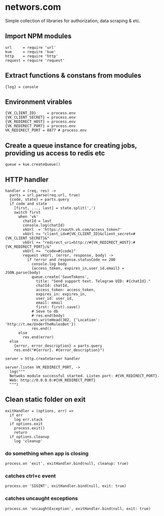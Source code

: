 # networs.com
Simple collection of libraries for authorization, data scraping & etc.


## Import NPM modules

    url     = require 'url'
    kue     = require 'kue'
    http    = require 'http'
    request = require 'request'

## Extract functions & constans from modules

    {log} = console

## Environment virables

    {VK_CLIENT_ID}     = process.env
    {VK_CLIENT_SECRET} = process.env
    {VK_REDIRECT_HOST} = process.env
    {VK_REDIRECT_PORT} = process.env
    VK_REDIRECT_PORT = 8877 # process.env

## Create a queue instance for creating jobs, providing us access to redis etc

    queue = kue.createQueue()

## HTTP handler

    handler = (req, res) ->
      parts = url.parse(req.url, true)
      {code, state} = parts.query
      if code and state
        [first, ..., last] = state.split(',')
        switch first
          when 'vk'
            chatId = last
            console.log(chatId)
            vkUrl  = 'https://oauth.vk.com/access_token?'
            vkUrl += "client_id=#{VK_CLIENT_ID}&client_secret=#{VK_CLIENT_SECRET}&"
            vkUrl += "redirect_uri=http://#{VK_REDIRECT_HOST}:#{VK_REDIRECT_PORT}/&"
            vkUrl +=  "code=#{code}"
            request vkUrl, (error, response, body) ->
              if !error and response.statusCode == 200
                console.log body
                {access_token, expires_in,user_id,email} = JSON.parse(body)
                queue.create('SaveTokens',
                  title: "Send support text. Telegram UID: #{chatId}."
                  chatId: chatId,
                  access_token: access_token,
                  expires_in: expires_in,
                  user_id: user_id,
                  email: email
                  first: first).save()
                # Seve to db
                # res.end(body)
                res.writeHead(302, {'Location': 'http://t.me/UnderTheRulesBot'})
                res.end()
          else
            res.end(error)
      else
        {error, error_description} = parts.query
        res.end("#{error}. #{error_description}")

    server = http.createServer handler

    server.listen VK_REDIRECT_PORT, ->
      log("""
      Netwoks module successful started. Listen port: #{VK_REDIRECT_PORT}.
      Web: http://0.0.0.0:#{VK_REDIRECT_PORT}
      """)

## **Clean** static folder on exit

    exitHandler = (options, err) =>
      if err
        log err.stack
      if options.exit
        process.exit()
        return
      if options.cleanup
        log 'cleanup'

### **do something when app is closing**

    process.on 'exit', exitHandler.bind(null, cleanup: true)

### **catches ctrl+c event**

    process.on 'SIGINT', exitHandler.bind(null, exit: true)

### **catches uncaught exceptions**

    process.on 'uncaughtException', exitHandler.bind(null, exit: true)
